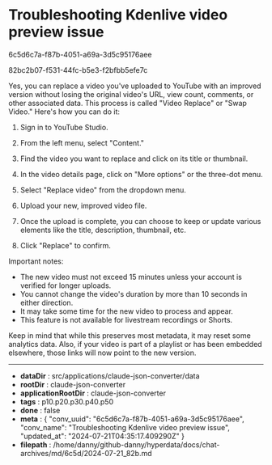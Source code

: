 # Troubleshooting Kdenlive video preview issue

6c5d6c7a-f87b-4051-a69a-3d5c95176aee

82bc2b07-f531-44fc-b5e3-f2bfbb5efe7c

 Yes, you can replace a video you've uploaded to YouTube with an improved version without losing the original video's URL, view count, comments, or other associated data. This process is called "Video Replace" or "Swap Video." Here's how you can do it:

1. Sign in to YouTube Studio.

2. From the left menu, select "Content."

3. Find the video you want to replace and click on its title or thumbnail.

4. In the video details page, click on "More options" or the three-dot menu.

5. Select "Replace video" from the dropdown menu.

6. Upload your new, improved video file.

7. Once the upload is complete, you can choose to keep or update various elements like the title, description, thumbnail, etc.

8. Click "Replace" to confirm.

Important notes:
- The new video must not exceed 15 minutes unless your account is verified for longer uploads.
- You cannot change the video's duration by more than 10 seconds in either direction.
- It may take some time for the new video to process and appear.
- This feature is not available for livestream recordings or Shorts.

Keep in mind that while this preserves most metadata, it may reset some analytics data. Also, if your video is part of a playlist or has been embedded elsewhere, those links will now point to the new version.

---

* **dataDir** : src/applications/claude-json-converter/data
* **rootDir** : claude-json-converter
* **applicationRootDir** : claude-json-converter
* **tags** : p10.p20.p30.p40.p50
* **done** : false
* **meta** : {
  "conv_uuid": "6c5d6c7a-f87b-4051-a69a-3d5c95176aee",
  "conv_name": "Troubleshooting Kdenlive video preview issue",
  "updated_at": "2024-07-21T04:35:17.409290Z"
}
* **filepath** : /home/danny/github-danny/hyperdata/docs/chat-archives/md/6c5d/2024-07-21_82b.md